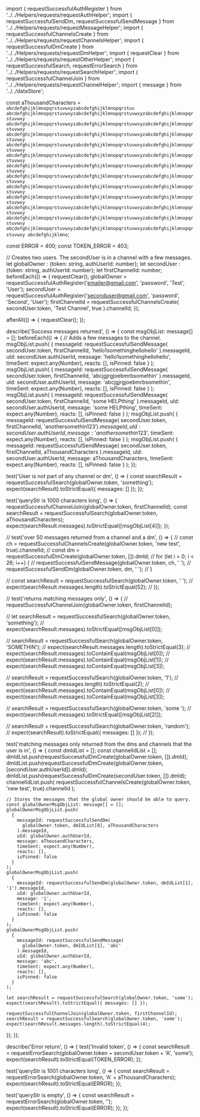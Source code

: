 import { requestSuccessfulAuthRegister } from '../../Helpers/requests/requestAuthHelper';
import { requestSuccessfulSendDm, requestSuccessfulSendMessage } from '../../Helpers/requests/requestMessageHelper';
import { requestSuccessfulChannelsCreate } from '../../Helpers/requests/requestChannelsHelper';
import { requestSuccessfulDmCreate } from '../../Helpers/requests/requestDmHelper';
import { requestClear } from '../../Helpers/requests/requestOtherHelper';
import {
  requestSuccessfulSearch, requestErrorSearch
} from '../../Helpers/requests/requestSearchHelper';
import { requestSuccessfulChannelJoin } from '../../Helpers/requests/requestChannelHelper';
import { message } from '../../dataStore';

const aThousandCharacters = `abcdefghijklmnopqrstuvwxyzabcdefghijklmnopqrstuv
abcdefghijklmnopqrstuvwxyzabcdefghijklmnopqrstuvwxyzabcdefghijklmnopqrstuvwxy
abcdefghijklmnopqrstuvwxyzabcdefghijklmnopqrstuvwxyzabcdefghijklmnopqrstuvwxy
abcdefghijklmnopqrstuvwxyzabcdefghijklmnopqrstuvwxyzabcdefghijklmnopqrstuvwxy
abcdefghijklmnopqrstuvwxyzabcdefghijklmnopqrstuvwxyzabcdefghijklmnopqrstuvwxy
abcdefghijklmnopqrstuvwxyzabcdefghijklmnopqrstuvwxyzabcdefghijklmnopqrstuvwxy
abcdefghijklmnopqrstuvwxyzabcdefghijklmnopqrstuvwxyzabcdefghijklmnopqrstuvwxy
abcdefghijklmnopqrstuvwxyzabcdefghijklmnopqrstuvwxyzabcdefghijklmnopqrstuvwxy
abcdefghijklmnopqrstuvwxyzabcdefghijklmnopqrstuvwxyzabcdefghijklmnopqrstuvwxy
abcdefghijklmnopqrstuvwxyzabcdefghijklmnopqrstuvwxyzabcdefghijklmnopqrstuvwxy
abcdefghijklmnopqrstuvwxyzabcdefghijklmnopqrstuvwxyzabcdefghijklmnopqrstuvwxy
abcdefghijklmnopqrstuvwxyzabcdefghijklmnopqrstuvwxyzabcdefghijklmnopqrstuvwxy
abcdefghijklmnopqrstuvwxyzabcdefghijklmnopqrstuvwxyzabcdefghijklmnopqrstuvwxy
abcdefghijklmno`;

const ERROR = 400;
const TOKEN_ERROR = 403;

// Creates two users. The secondUser is in a channel with a few messages.
let globalOwner : {token: string, authUserId: number};
let secondUser : {token: string, authUserId: number};
let firstChannelId: number;
beforeEach(() => {
  requestClear();
  globalOwner = requestSuccessfulAuthRegister('emailer@gmail.com', 'password', 'Test', 'User');
  secondUser = requestSuccessfulAuthRegister('seconduser@gmail.com', 'password', 'Second', 'User');
  firstChannelId = requestSuccessfulChannelsCreate(
    secondUser.token, 'Test Channel', true
  ).channelId;
});

afterAll(() => {
  requestClear();
});

describe('Success messages returned', () => {
  const msgObjList: message[] = [];
  beforeEach(() => {
    // Adds a few messages to the channel.
    msgObjList.push(
      {
        messageId: requestSuccessfulSendMessage(
          secondUser.token, firstChannelId, 'hello1somethinghellohello'
        ).messageId,
        uId: secondUser.authUserId,
        message: 'hello1somethinghellohello',
        timeSent: expect.any(Number),
        reacts: [],
        isPinned: false
      }
    );
    msgObjList.push(
      {
        messageId: requestSuccessfulSendMessage(
          secondUser.token, firstChannelId, 'abcjgjrgjoebmrbsomethin'
        ).messageId,
        uId: secondUser.authUserId,
        message: 'abcjgjrgjoebmrbsomethin',
        timeSent: expect.any(Number),
        reacts: [],
        isPinned: false
      }
    );
    msgObjList.push(
      {
        messageId: requestSuccessfulSendMessage(
          secondUser.token, firstChannelId, 'some HELPthing'
        ).messageId,
        uId: secondUser.authUserId,
        message: 'some HELPthing',
        timeSent: expect.any(Number),
        reacts: [],
        isPinned: false
      }
    );
    msgObjList.push(
      {
        messageId: requestSuccessfulSendMessage(
          secondUser.token, firstChannelId, 'anothersomethin123$'
        ).messageId,
        uId: secondUser.authUserId,
        message: 'anothersomethin123$',
        timeSent: expect.any(Number),
        reacts: [],
        isPinned: false
      }
    );
    msgObjList.push(
      {
        messageId: requestSuccessfulSendMessage(
          secondUser.token, firstChannelId, aThousandCharacters
        ).messageId,
        uId: secondUser.authUserId,
        message: aThousandCharacters,
        timeSent: expect.any(Number),
        reacts: [],
        isPinned: false
      }
    );
  });

  test('User is not part of any channel or dm', () => {
    const searchResult = requestSuccessfulSearch(globalOwner.token, 'something');
    expect(searchResult).toStrictEqual({ messages: [] });
  });

  test('queryStr is 1000 characters long', () => {
    requestSuccessfulChannelJoin(globalOwner.token, firstChannelId);
    const searchResult = requestSuccessfulSearch(globalOwner.token, aThousandCharacters);
    expect(searchResult.messages).toStrictEqual([msgObjList[4]]);
  });

  // test('over 50 messages returned from a channel and a dm', () => {
  //   const ch = requestSuccessfulChannelsCreate(globalOwner.token, 'new test', true).channelId;
  //   const dm = requestSuccessfulDmCreate(globalOwner.token, []).dmId;
  //   for (let i = 0; i < 26; i++) {
  //     requestSuccessfulSendMessage(globalOwner.token, ch, ' ');
  //     requestSuccessfulSendDm(globalOwner.token, dm, ' ');
  //   }

  //   const searchResult = requestSuccessfulSearch(globalOwner.token, ' ');
  //   expect(searchResult.messages.length).toStrictEqual(52);
  // });

  // test('returns matching messages only', () => {
  //   requestSuccessfulChannelJoin(globalOwner.token, firstChannelId);

  //   let searchResult = requestSuccessfulSearch(globalOwner.token, 'something');
  //   expect(searchResult.messages).toStrictEqual([msgObjList[0]]);

  //   searchResult = requestSuccessfulSearch(globalOwner.token, 'SOMETHIN');
  //   expect(searchResult.messages.length).toStrictEqual(3);
  //   expect(searchResult.messages).toContainEqual(msgObjList[0]);
  //   expect(searchResult.messages).toContainEqual(msgObjList[1]);
  //   expect(searchResult.messages).toContainEqual(msgObjList[3]);

  //   searchResult = requestSuccessfulSearch(globalOwner.token, '1');
  //   expect(searchResult.messages.length).toStrictEqual(2);
  //   expect(searchResult.messages).toContainEqual(msgObjList[0]);
  //   expect(searchResult.messages).toContainEqual(msgObjList[3]);

  //   searchResult = requestSuccessfulSearch(globalOwner.token, 'some ');
  //   expect(searchResult.messages).toStrictEqual([msgObjList[2]]);

  //   searchResult = requestSuccessfulSearch(globalOwner.token, 'random');
  //   expect(searchResult).toStrictEqual({ messages: [] });
  // });

  test('matching messages only returned from the dms and channels that the user is in', () => {
    const dmIdList = [];
    const channelIdList = [];
    dmIdList.push(requestSuccessfulDmCreate(globalOwner.token, []).dmId);
    dmIdList.push(requestSuccessfulDmCreate(globalOwner.token, [secondUser.authUserId]).dmId);
    dmIdList.push(requestSuccessfulDmCreate(secondUser.token, []).dmId);
    channelIdList.push(
      requestSuccessfulChannelsCreate(globalOwner.token, 'new test', true).channelId
    );

    // Stores the messages that the global owner should be able to query.
    const globalOwnerMsgObjList: message[] = [];
    globalOwnerMsgObjList.push(
      {
        messageId: requestSuccessfulSendDm(
          globalOwner.token, dmIdList[0], aThousandCharacters
        ).messageId,
        uId: globalOwner.authUserId,
        message: aThousandCharacters,
        timeSent: expect.any(Number),
        reacts: [],
        isPinned: false
      }
    );
    globalOwnerMsgObjList.push(
      {
        messageId: requestSuccessfulSendDm(globalOwner.token, dmIdList[1], '1').messageId,
        uId: globalOwner.authUserId,
        message: '1',
        timeSent: expect.any(Number),
        reacts: [],
        isPinned: false
      }
    );
    globalOwnerMsgObjList.push(
      {
        messageId: requestSuccessfulSendMessage(
          globalOwner.token, dmIdList[1], 'abc'
        ).messageId,
        uId: globalOwner.authUserId,
        message: 'abc',
        timeSent: expect.any(Number),
        reacts: [],
        isPinned: false
      }
    );

    let searchResult = requestSuccessfulSearch(globalOwner.token, 'some');
    expect(searchResult).toStrictEqual({ messages: [] });

    requestSuccessfulChannelJoin(globalOwner.token, firstChannelId);
    searchResult = requestSuccessfulSearch(globalOwner.token, 'some');
    expect(searchResult.messages.length).toStrictEqual(4);
  });
});

describe('Error return', () => {
  test('Invalid token', () => {
    const searchResult = requestErrorSearch(globalOwner.token + secondUser.token + 'A', 'some');
    expect(searchResult).toStrictEqual(TOKEN_ERROR);
  });

  test('queryStr is 1001 characters long', () => {
    const searchResult = requestErrorSearch(globalOwner.token, 'A' + aThousandCharacters);
    expect(searchResult).toStrictEqual(ERROR);
  });

  test('queryStr is empty', () => {
    const searchResult = requestErrorSearch(globalOwner.token, '');
    expect(searchResult).toStrictEqual(ERROR);
  });
});
